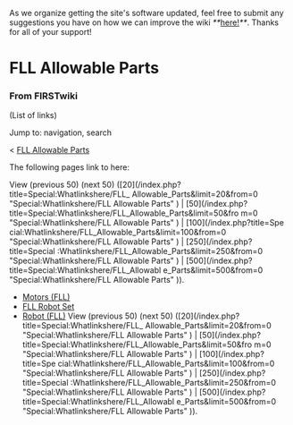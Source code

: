 As we organize getting the site's software updated, feel free to submit any
suggestions you have on how we can improve the wiki
_**_[here!](/index.php/User:Hallry/Suggestions "User:Hallry/Suggestions"
)_**_. Thanks for all of your support!

# FLL Allowable Parts

### From FIRSTwiki

(List of links)

Jump to: navigation, search

&lt; [FLL Allowable Parts](/index.php?title=FLL_Allowable_Parts&redirect=no
"FLL Allowable Parts" )  

The following pages link to here:

View (previous 50) (next 50) ([20](/index.php?title=Special:Whatlinkshere/FLL_
Allowable_Parts&limit=20&from=0 "Special:Whatlinkshere/FLL Allowable Parts" )
| [50](/index.php?title=Special:Whatlinkshere/FLL_Allowable_Parts&limit=50&fro
m=0 "Special:Whatlinkshere/FLL Allowable Parts" ) | [100](/index.php?title=Spe
cial:Whatlinkshere/FLL_Allowable_Parts&limit=100&from=0
"Special:Whatlinkshere/FLL Allowable Parts" ) | [250](/index.php?title=Special
:Whatlinkshere/FLL_Allowable_Parts&limit=250&from=0 "Special:Whatlinkshere/FLL
Allowable Parts" ) | [500](/index.php?title=Special:Whatlinkshere/FLL_Allowabl
e_Parts&limit=500&from=0 "Special:Whatlinkshere/FLL Allowable Parts" )).

  * [Motors (FLL)](/index.php/Motors_%28FLL%29 "Motors \(FLL\)" )
  * [FLL Robot Set](/index.php/FLL_Robot_Set "FLL Robot Set" )
  * [Robot (FLL)](/index.php/Robot_%28FLL%29 "Robot \(FLL\)" )
View (previous 50) (next 50) ([20](/index.php?title=Special:Whatlinkshere/FLL_
Allowable_Parts&limit=20&from=0 "Special:Whatlinkshere/FLL Allowable Parts" )
| [50](/index.php?title=Special:Whatlinkshere/FLL_Allowable_Parts&limit=50&fro
m=0 "Special:Whatlinkshere/FLL Allowable Parts" ) | [100](/index.php?title=Spe
cial:Whatlinkshere/FLL_Allowable_Parts&limit=100&from=0
"Special:Whatlinkshere/FLL Allowable Parts" ) | [250](/index.php?title=Special
:Whatlinkshere/FLL_Allowable_Parts&limit=250&from=0 "Special:Whatlinkshere/FLL
Allowable Parts" ) | [500](/index.php?title=Special:Whatlinkshere/FLL_Allowabl
e_Parts&limit=500&from=0 "Special:Whatlinkshere/FLL Allowable Parts" )).

